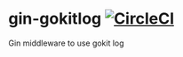 # gin-gokitlog [![CircleCI](https://circleci.com/gh/anarcher/gin-gokitlog.svg?style=svg)](https://circleci.com/gh/anarcher/gin-gokitlog)
Gin middleware to use gokit log
